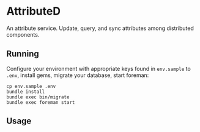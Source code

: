 # AttributeD

An attribute service. Update, query, and sync attributes among distributed components.

## Running

Configure your environment with appropriate keys found in `env.sample`
to `.env`, install gems, migrate your database, start foreman:

    cp env.sample .env
    bundle install
    bundle exec bin/migrate
    bundle exec foreman start

## Usage



